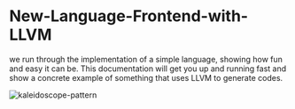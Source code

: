 # New-Language-Frontend-with-LLVM
we run through the implementation of a simple language, showing how fun and easy it can be. This documentation will get you up and running fast and show a concrete example of something that uses LLVM to generate codes.


![kaleidoscope-pattern](https://user-images.githubusercontent.com/30869272/193442158-e711e40d-b678-41ab-a764-b09538ffd212.png)
